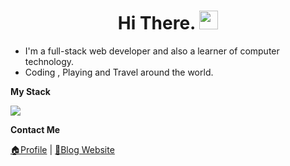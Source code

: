 <h1 align="center">Hi There. <img src="https://raw.githubusercontent.com/iampavangandhi/iampavangandhi/master/gifs/Hi.gif" width="30px"></h1>

- I'm a full-stack web developer and also a learner of computer technology. 
- Coding , Playing and Travel around the world.
<!--tech stack icons-->
**My Stack**

<p>
  <a href="https://skillicons.dev">
    <img src="https://skillicons.dev/icons?i=vscode,git,html,css,js,ts,vite,react,nextjs,vue,astro,tailwind,nodejs,nestjs,cpp,cs,py,docker,postgres,mongodb,mysql,prisma,godot&perline=10" />
  </a>
</p>

**Contact Me**

[🏠Profile](https://time1smoney.vercel.app) | [📖Blog Website](https://blog-codercoin.vercel.app)
